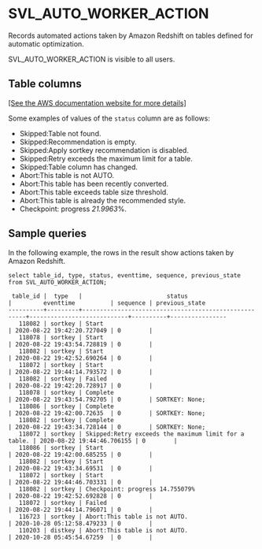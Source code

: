# SVL\_AUTO\_WORKER\_ACTION<a name="r_SVL_AUTO_WORKER_ACTION"></a>

Records automated actions taken by Amazon Redshift on tables defined for automatic optimization\. 

SVL\_AUTO\_WORKER\_ACTION is visible to all users\.

## Table columns<a name="r_SVL_AUTO_WORKER_ACTION-table-rows"></a>

[\[See the AWS documentation website for more details\]](http://docs.aws.amazon.com/redshift/latest/dg/r_SVL_AUTO_WORKER_ACTION.html)

Some examples of values of the `status` column are as follows: 
+ Skipped:Table not found\.
+ Skipped:Recommendation is empty\.
+ Skipped:Apply sortkey recommendation is disabled\.
+ Skipped:Retry exceeds the maximum limit for a table\.
+ Skipped:Table column has changed\.
+ Abort:This table is not AUTO\.
+ Abort:This table has been recently converted\.
+ Abort:This table exceeds table size threshold\.
+ Abort:This table is already the recommended style\.
+ Checkpoint: progress *21\.9963*%\.

## Sample queries<a name="r_SVL_AUTO_WORKER_ACTION-sample-queries"></a>

In the following example, the rows in the result show actions taken by Amazon Redshift\. 

```
select table_id, type, status, eventtime, sequence, previous_state
from SVL_AUTO_WORKER_ACTION;
```

```
 table_id |  type   |                        status                        |         eventtime          | sequence | previous_state
----------+---------+------------------------------------------------------+----------------------------+----------+----------------
   118082 | sortkey | Start                                                | 2020-08-22 19:42:20.727049 | 0        |
   118078 | sortkey | Start                                                | 2020-08-22 19:43:54.728819 | 0        |
   118082 | sortkey | Start                                                | 2020-08-22 19:42:52.690264 | 0        |
   118072 | sortkey | Start                                                | 2020-08-22 19:44:14.793572 | 0        |
   118082 | sortkey | Failed                                               | 2020-08-22 19:42:20.728917 | 0        |
   118078 | sortkey | Complete                                             | 2020-08-22 19:43:54.792705 | 0        | SORTKEY: None;
   118086 | sortkey | Complete                                             | 2020-08-22 19:42:00.72635  | 0        | SORTKEY: None;
   118082 | sortkey | Complete                                             | 2020-08-22 19:43:34.728144 | 0        | SORTKEY: None;
   118072 | sortkey | Skipped:Retry exceeds the maximum limit for a table. | 2020-08-22 19:44:46.706155 | 0        |
   118086 | sortkey | Start                                                | 2020-08-22 19:42:00.685255 | 0        |
   118082 | sortkey | Start                                                | 2020-08-22 19:43:34.69531  | 0        |
   118072 | sortkey | Start                                                | 2020-08-22 19:44:46.703331 | 0        |
   118082 | sortkey | Checkpoint: progress 14.755079%                      | 2020-08-22 19:42:52.692828 | 0        |
   118072 | sortkey | Failed                                               | 2020-08-22 19:44:14.796071 | 0        |  
   116723 | sortkey | Abort:This table is not AUTO.                        | 2020-10-28 05:12:58.479233 | 0        |
   110203 | distkey | Abort:This table is not AUTO.                        | 2020-10-28 05:45:54.67259  | 0        |
```